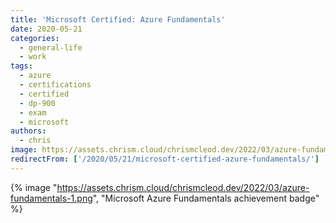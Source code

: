 ```yaml
---
title: 'Microsoft Certified: Azure Fundamentals'
date: 2020-05-21
categories:
  - general-life
  - work
tags:
  - azure
  - certifications
  - certified
  - dp-900
  - exam
  - microsoft
authors:
  - chris
image: https://assets.chrism.cloud/chrismcleod.dev/2022/03/azure-fundamentals-1.png
redirectFrom: ['/2020/05/21/microsoft-certified-azure-fundamentals/']
---
```


{% image "https://assets.chrism.cloud/chrismcleod.dev/2022/03/azure-fundamentals-1.png", "Microsoft Azure Fundamentals achievement badge" %}
